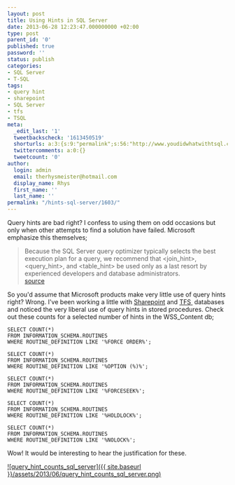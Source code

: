 ```yaml
---
layout: post
title: Using Hints in SQL Server
date: 2013-06-28 12:23:47.000000000 +02:00
type: post
parent_id: '0'
published: true
password: ''
status: publish
categories:
- SQL Server
- T-SQL
tags:
- query hint
- sharepoint
- SQL Server
- tfs
- TSQL
meta:
  _edit_last: '1'
  tweetbackscheck: '1613450519'
  shorturls: a:3:{s:9:"permalink";s:56:"http://www.youdidwhatwithtsql.com/hints-sql-server/1603/";s:7:"tinyurl";s:26:"http://tinyurl.com/qbadv5g";s:4:"isgd";s:19:"http://is.gd/lWhbfx";}
  twittercomments: a:0:{}
  tweetcount: '0'
author:
  login: admin
  email: therhysmeister@hotmail.com
  display_name: Rhys
  first_name: ''
  last_name: ''
permalink: "/hints-sql-server/1603/"
---
```

Query hints are bad right? I confess to using them on odd occasions but only when other attempts to find a solution have failed. Microsoft emphasize this themselves;

> Because the SQL Server query optimizer typically selects the best execution plan for a query, we recommend that \<join\_hint\>, \<query\_hint\>, and \<table\_hint\> be used only as a last resort by experienced developers and database administrators.  
> [source](http://msdn.microsoft.com/en-us/library/ms187713(v=sql.105).aspx "Query Hints SQL Server")

So you'd assume that Microsoft products make very little use of query hints right? Wrong. I've been working a little with [Sharepoint](http://www.microsoft.com/en-gb/business/products/sharepoint-2013.aspx "Microsoft Sharepoint")&nbsp;and [TFS&nbsp;](http://msdn.microsoft.com/en-gb/vstudio/ff637362.aspx "Microsoft Team Foundation Server")&nbsp;databases and noticed the very liberal use of query hints in stored procedures. Check out these counts for a selected number of hints in the WSS\_Content db;

```
SELECT COUNT(*)
FROM INFORMATION_SCHEMA.ROUTINES
WHERE ROUTINE_DEFINITION LIKE '%FORCE ORDER%';

SELECT COUNT(*)
FROM INFORMATION_SCHEMA.ROUTINES
WHERE ROUTINE_DEFINITION LIKE '%OPTION (%)%';

SELECT COUNT(*)
FROM INFORMATION_SCHEMA.ROUTINES
WHERE ROUTINE_DEFINITION LIKE '%FORCESEEK%';

SELECT COUNT(*)
FROM INFORMATION_SCHEMA.ROUTINES
WHERE ROUTINE_DEFINITION LIKE '%HOLDLOCK%';

SELECT COUNT(*)
FROM INFORMATION_SCHEMA.ROUTINES
WHERE ROUTINE_DEFINITION LIKE '%NOLOCK%';
```

Wow! It would be interesting to hear the justification for these.

[![query_hint_counts_sql_server]({{ site.baseurl }}/assets/2013/06/query_hint_counts_sql_server.png)](http://www.youdidwhatwithtsql.com/wp-content/uploads/2013/06/query_hint_counts_sql_server.png)

